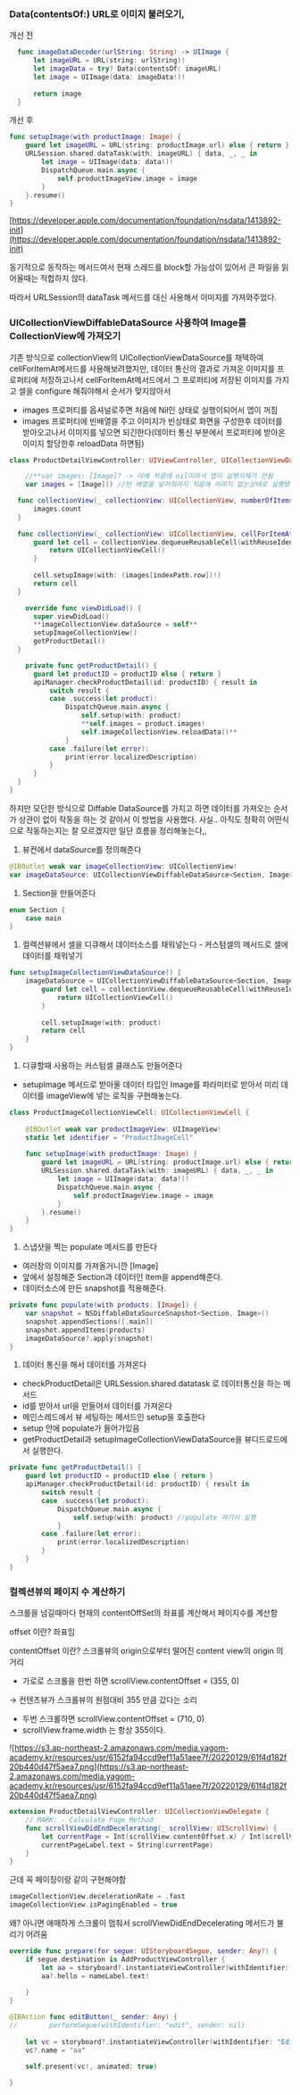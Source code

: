 ### Data(contentsOf:) URL로 이미지 불러오기,

개선 전 

```swift
  func imageDataDecoder(urlString: String) -> UIImage {
      let imageURL = URL(string: urlString)!
      let imageData = try? Data(contentsOf: imageURL)
      let image = UIImage(data: imageData!)!
      
      return image
  }
```

개선 후 

```swift
func setupImage(with productImage: Image) {
    guard let imageURL = URL(string: productImage.url) else { return }
    URLSession.shared.dataTask(with: imageURL) { data, _, _ in
        let image = UIImage(data: data!)!
        DispatchQueue.main.async {
            self.productImageView.image = image
        }
    }.resume()
}
```

[https://developer.apple.com/documentation/foundation/nsdata/1413892-init](https://developer.apple.com/documentation/foundation/nsdata/1413892-init)

동기적으로 동작하는 메서드여서 현재 스레드를 block할 가능성이 있어서 큰 파일을 읽어올때는 적합하지 않다.

따라서 URLSession의 dataTask 메서드를 대신 사용해서 이미지를 가져와주었다.

### UICollectionViewDiffableDataSource 사용하여 Image를 CollectionView에 가져오기

기존 방식으로 collectionView의 UICollectionViewDataSource를 채택하여 cellForItemAt메서드를 사용해보려했지만, 데이터 통신의 결과로 가져온 이미지를 프로퍼티에 저장하고나서 cellForItemAt메서드에서 그 프로퍼티에 저장된 이미지를 가지고 셀을 configure 해줘야해서 순서가 맞지않아서

- images 프로퍼티를 옵셔널로주면 처음에 Nil인 상태로 실행이되어서 앱이 꺼짐
- images 프로퍼티에 빈배열을 주고 이미지가 빈상태로 화면을 구성한후 데이터를 받아오고나서 이미지를 넣으면 되긴한다(데이터 통신 부분에서 프로퍼티에 받아온 이미지 할당한후 reloadData 하면됨)

```swift
class ProductDetailViewController: UIViewController, UICollectionViewDataSource {

    //**var images: [Image]? -> 아예 처음에 nil이라서 앱이 실행자체가 안됨
    var images = [Image]() //빈 배열을 넣어줘야지 처음에 이미지 없는상태로 실행됐다가 데이터 받아오고 이미지가 들어감 (reloadData)**

  func collectionView(_ collectionView: UICollectionView, numberOfItemsInSection section: Int) -> Int {
      images.count
  }
  
  func collectionView(_ collectionView: UICollectionView, cellForItemAt indexPath: IndexPath) -> UICollectionViewCell {
      guard let cell = collectionView.dequeueReusableCell(withReuseIdentifier: ProductImageCollectionViewCell.identifier, for: indexPath) as? ProductImageCollectionViewCell else {
          return UICollectionViewCell()
      }
      
      cell.setupImage(with: (images[indexPath.row])!)
      return cell
  }

    override func viewDidLoad() {
      super.viewDidLoad()
      **imageCollectionView.dataSource = self**
      setupImageCollectionView()
      getProductDetail()
  }

    private func getProductDetail() {
      guard let productID = productID else { return }
      apiManager.checkProductDetail(id: productID) { result in
          switch result {
          case .success(let product):
              DispatchQueue.main.async {
                  self.setup(with: product)
                  **self.images = product.images!
                  self.imageCollectionView.reloadData()**
              }
          case .failure(let error):
              print(error.localizedDescription)
          }
      }
  }
}
```

하지만 모던한 방식으로 Diffable DataSource를 가지고 하면 데이터를 가져오는 순서가 상관이 없이 작동을 하는 것 같아서 이 방법을 사용했다. 사실.. 아직도 정확히 어떤식으로 작동하는지는 잘 모르겠지만 일단 흐름을 정리해놓는다,, 

1. 뷰컨에서 dataSource를 정의해준다

```swift
@IBOutlet weak var imageCollectionView: UICollectionView!
var imageDataSource: UICollectionViewDiffableDataSource<Section, Image>?
```

1. Section을 만들어준다

```swift
enum Section {
    case main
}
```

1. 컬렉션뷰에서 셀을 디큐해서 데이터소스를 채워넣는다 - 커스텀셀의 메서드로 셀에 데이터를 채워넣기

```swift
func setupImageCollectionViewDataSource() {
    imageDataSource = UICollectionViewDiffableDataSource<Section, Image>(collectionView: imageCollectionView) { collectionView, indexPath, product in
        guard let cell = collectionView.dequeueReusableCell(withReuseIdentifier: ProductImageCollectionViewCell.identifier, for: indexPath) as? ProductImageCollectionViewCell else {
            return UICollectionViewCell()
        }
        
        cell.setupImage(with: product)
        return cell
    }
}
```

1. 디큐할때 사용하는 커스텀셀 클래스도 만들어준다
- setupImage 메서드로 받아올 데이터 타입인 Image를 파라미터로 받아서 미리 데이터를 imageView에 넣는 로직을 구현해놓는다.

```swift
class ProductImageCollectionViewCell: UICollectionViewCell {
    
    @IBOutlet weak var productImageView: UIImageView!
    static let identifier = "ProductImageCell"
    
    func setupImage(with productImage: Image) {
        guard let imageURL = URL(string: productImage.url) else { return }
        URLSession.shared.dataTask(with: imageURL) { data, _, _ in
            let image = UIImage(data: data!)!
            DispatchQueue.main.async {
                self.productImageView.image = image
            }
        }.resume()
    }
}
```

1. 스냅샷을 찍는 populate 메서드를 만든다
- 여러장의 이미지를 가져올거니깐 [Image]
- 앞에서 설정해준 Section과 데이터인 Item을 append해준다.
- 데이터소스에 만든 snapshot를 적용해준다.

```swift
private func populate(with products: [Image]) {
    var snapshot = NSDiffableDataSourceSnapshot<Section, Image>()
    snapshot.appendSections([.main])
    snapshot.appendItems(products)
    imageDataSource?.apply(snapshot)
}
```

1. 데이터 통신을 해서 데이터를 가져온다
- checkProductDetail은 URLSession.shared.datatask 로 데이터통신을 하는 메서드
- id를 받아서 url을 만들어서 데이터를 가져온다
- 메인스레드에서 뷰 세팅하는 메서드인 setup을 호출한다
- setup 안에 populate가 들어가있음
- getProductDetail과 setupImageCollectionViewDataSource을 뷰디드로드에서 실행한다.

```swift
private func getProductDetail() {
    guard let productID = productID else { return }
    apiManager.checkProductDetail(id: productID) { result in
        switch result {
        case .success(let product):
            DispatchQueue.main.async {
                self.setup(with: product) //populate 여기서 실행
            }
        case .failure(let error):
            print(error.localizedDescription)
        }
    }
}
```

### 컬렉션뷰의 페이지 수 계산하기

스크롤을 넘길때마다 현재의 contentOffSet의 좌표를 계산해서 페이지수를 계산함 

offset 이란? 좌표임

contentOffset 이란? 스크롤뷰의 origin으로부터 떨어진 content view의 origin 의 거리

- 가로로 스크롤을 한번 하면 scrollView.contentOffset = (355, 0)

→ 컨텐츠뷰가 스크롤뷰의 원점대비 355 만큼 갔다는 소리  

- 두번 스크롤하면 scrollView.contentOffset = (710, 0)
- scrollView.frame.width 는 항상 355이다.

![https://s3.ap-northeast-2.amazonaws.com/media.yagom-academy.kr/resources/usr/6152fa94ccd9ef11a51aee7f/20220129/61f4d182f20b440d47f5aea7.png](https://s3.ap-northeast-2.amazonaws.com/media.yagom-academy.kr/resources/usr/6152fa94ccd9ef11a51aee7f/20220129/61f4d182f20b440d47f5aea7.png)

```swift
extension ProductDetailViewController: UICollectionViewDelegate {
    // MARK: - Calculate Page Method
    func scrollViewDidEndDecelerating(_ scrollView: UIScrollView) {
        let currentPage = Int(scrollView.contentOffset.x) / Int(scrollView.frame.width) + 1
        currentPageLabel.text = String(currentPage)
    }
}
```

근데 꼭 페이징이랑 같이 구현해야함

```swift
imageCollectionView.decelerationRate = .fast
imageCollectionView.isPagingEnabled = true
```

왜? 아니면 애매하게 스크롤이 멈춰서 scrollViewDidEndDecelerating 메서드가 불리기 어려움

```swift
override func prepare(for segue: UIStoryboardSegue, sender: Any?) {
    if segue.destination is AddProductViewController {
        let aa = storyboard?.instantiateViewController(withIdentifier: "AddProductViewController") as? AddProductViewController
        aa?.hello = nameLabel.text!
        
    }
}
```

```swift
@IBAction func editButton(_ sender: Any) {
//        performSegue(withIdentifier: "edit", sender: nil)
    
    let vc = storyboard?.instantiateViewController(withIdentifier: "EditViewController") as? EditViewController
    vc?.name = "aa"

    self.present(vc!, animated: true)
    
}
```
